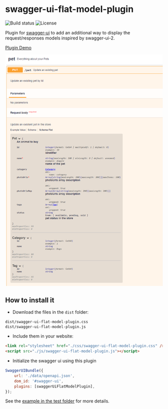 # swagger-ui-flat-model-plugin

![Build status](https://img.shields.io/github/actions/workflow/status/marc0l92/swagger-ui-flat-model-plugin/ci.yaml) ![License](https://img.shields.io/github/license/marc0l92/swagger-ui-flat-model-plugin)

Plugin for [swagger-ui](https://github.com/swagger-api/swagger-ui) to add an additional way to display the request/responses models inspired by swagger-ui-2.

[Plugin Demo](https://marc0l92.github.io/swagger-ui-flat-model-plugin/)

![Preview](./docs/preview1.png)

## How to install it

- Download the files in the `dist` folder:

```
dist/swagger-ui-flat-model-plugin.css
dist/swagger-ui-flat-model-plugin.js
```

- Include them in your website:

```html
<link rel="stylesheet" href="./css/swagger-ui-flat-model-plugin.css" />
<script src="./js/swagger-ui-flat-model-plugin.js"></script>
```

- Initialize the swagger ui using this plugin

```js
SwaggerUIBundle({
    url: './data/openapi.json',
    dom_id: '#swagger-ui',
    plugins: [swaggerUiFlatModelPlugin],
});
```

See the [example in the test folder](https://github.com/marc0l92/swagger-ui-flat-model-plugin/blob/master/test/index.html) for more details.